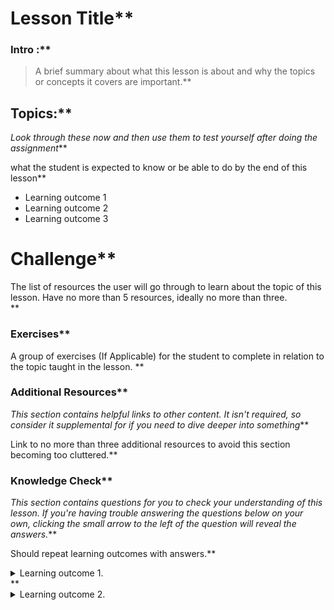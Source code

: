 # Lesson Title**


### Intro :**



>A brief summary about what this lesson is about and why the topics or concepts it covers are important.**


## Topics:**


*Look through these now and then use them to test yourself after doing the assignment***


what the student is expected to know or be able to do by the end of this lesson**


*   Learning outcome 1
*   Learning outcome 2
*   Learning outcome 3
# Challenge**


<div class="lesson-content__panel" markdown="1">
The list of resources the user will go through to learn about the topic of this lesson. Have no more than 5 resources, ideally no more than three.
</div>**


### Exercises**


A group of exercises (If Applicable) for the student to complete in relation to the topic taught in the lesson. **


### Additional Resources**


*This section contains helpful links to other content. It isn't required, so consider it supplemental for if you need to dive deeper into something***


Link to no more than three additional resources to avoid this section becoming too cluttered.**


### Knowledge Check**


*This section contains questions for you to check your understanding of this lesson. If you're having trouble answering the questions below on your own, clicking the small arrow to the left of the question will reveal the answers.***


Should repeat learning outcomes with answers.**


<details markdown="block">
  <summary>Learning outcome 1.</summary>**


  *   Learning outcome 1 answer
  *   Learning outcome 1 answer**


</details>**


<details markdown="block">
  <summary>Learning outcome 2.</summary>**


  *   Learning outcome 2 answer**


</details>
